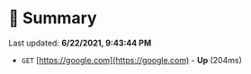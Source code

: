 # 📖 Summary
Last updated: **6/22/2021, 9:43:44 PM**

- `GET` [https://google.com](https://google.com) - **Up** (204ms)
